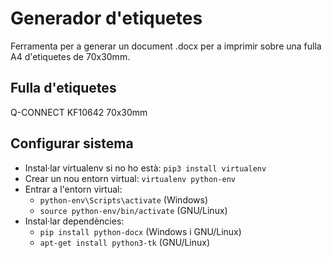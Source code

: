# Generador d'etiquetes
Ferramenta per a generar un document .docx per a imprimir sobre una fulla A4 d'etiquetes de 70x30mm. 

## Fulla d'etiquetes
Q-CONNECT KF10642 70x30mm

## Configurar sistema
- Instal·lar virtualenv si no ho està: `pip3 install virtualenv`
- Crear un nou entorn virtual: `virtualenv python-env`
- Entrar a l'entorn virtual: 
	- `python-env\Scripts\activate` (Windows) 
	- `source python-env/bin/activate` (GNU/Linux)
- Instal·lar dependències: 
	- `pip install python-docx` (Windows i GNU/Linux)
	- `apt-get install python3-tk` (GNU/Linux)

